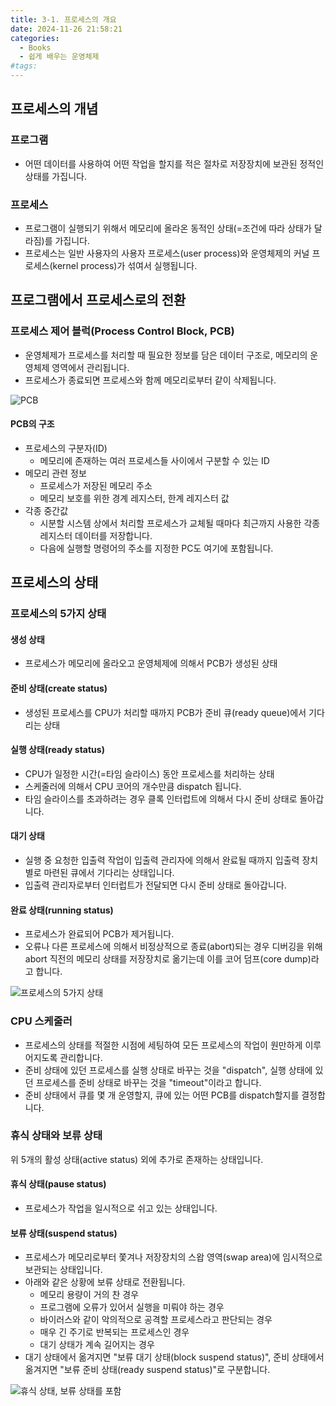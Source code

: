 ```yaml
---
title: 3-1. 프로세스의 개요
date: 2024-11-26 21:58:21
categories:
  - Books
  - 쉽게 배우는 운영체제
#tags:
---
```

## 프로세스의 개념

### 프로그램

- 어떤 데이터를 사용하여 어떤 작업을 할지를 적은 절차로 저장장치에 보관된 정적인 상태를 가집니다.

### 프로세스

- 프로그램이 실행되기 위해서 메모리에 올라온 동적인 상태(=조건에 따라 상태가 달라짐)를 가집니다.
- 프로세스는 일반 사용자의 사용자 프로세스(user process)와 운영체제의 커널 프로세스(kernel process)가 섞여서 실행됩니다.

## 프로그램에서 프로세스로의 전환

### 프로세스 제어 블럭(Process Control Block, PCB)

- 운영체제가 프로세스를 처리할 때 필요한 정보를 담은 데이터 구조로, 메모리의 운영체제 영역에서 관리됩니다.
- 프로세스가 종료되면 프로세스와 함께 메모리로부터 같이 삭제됩니다.

![PCB](/images/pcb.png)

#### PCB의 구조

- 프로세스의 구분자(ID)
  - 메모리에 존재하는 여러 프로세스들 사이에서 구분할 수 있는 ID
- 메모리 관련 정보
  - 프로세스가 저장된 메모리 주소
  - 메모리 보호를 위한 경계 레지스터, 한계 레지스터 값
- 각종 중간값
  - 시분할 시스템 상에서 처리할 프로세스가 교체될 때마다 최근까지 사용한 각종 레지스터 데이터를 저장합니다.
  - 다음에 실행할 명령어의 주소를 지정한 PC도 여기에 포함됩니다.

## 프로세스의 상태

### 프로세스의 5가지 상태

#### 생성 상태

- 프로세스가 메모리에 올라오고 운영체제에 의해서 PCB가 생성된 상태

#### 준비 상태(create status)

- 생성된 프로세스를 CPU가 처리할 때까지 PCB가 준비 큐(ready queue)에서 기다리는 상태

#### 실행 상태(ready status)

- CPU가 일정한 시간(=타임 슬라이스) 동안 프로세스를 처리하는 상태
- 스케줄러에 의해서 CPU 코어의 개수만큼 dispatch 됩니다.
- 타임 슬라이스를 초과하려는 경우 클록 인터럽트에 의해서 다시 준비 상태로 돌아갑니다.

#### 대기 상태

- 실행 중 요청한 입출력 작업이 입출력 관리자에 의해서 완료될 때까지 입출력 장치별로 마련된 큐에서 기다리는 상태입니다.
- 입출력 관리자로부터 인터럽트가 전달되면 다시 준비 상태로 돌아갑니다.

#### 완료 상태(running status)

- 프로세스가 완료되어 PCB가 제거됩니다.
- 오류나 다른 프로세스에 의해서 비정상적으로 종료(abort)되는 경우 디버깅을 위해 abort 직전의 메모리 상태를 저장장치로 옮기는데 이를 코어 덤프(core dump)라고 합니다.

![프로세스의 5가지 상태](/images/process_state.png)

### CPU 스케줄러

- 프로세스의 상태를 적절한 시점에 세팅하여 모든 프로세스의 작업이 원만하게 이루어지도록 관리합니다.
- 준비 상태에 있던 프로세스를 실행 상태로 바꾸는 것을 "dispatch", 실행 상태에 있던 프로세스를 준비 상태로 바꾸는 것을 "timeout"이라고 합니다.
- 준비 상태에서 큐를 몇 개 운영할지, 큐에 있는 어떤 PCB를 dispatch할지를 결정합니다.

### 휴식 상태와 보류 상태

위 5개의 활성 상태(active status) 외에 추가로 존재하는 상태입니다.

#### 휴식 상태(pause status)

- 프로세스가 작업을 일시적으로 쉬고 있는 상태입니다.

#### 보류 상태(suspend status)

- 프로세스가 메모리로부터 쫓겨나 저장장치의 스왑 영역(swap area)에 임시적으로 보관되는 상태입니다.
- 아래와 같은 상황에 보류 상태로 전환됩니다.
  - 메모리 용량이 거의 찬 경우
  - 프로그램에 오류가 있어서 실행을 미뤄야 하는 경우
  - 바이러스와 같이 악의적으로 공격할 프로세스라고 판단되는 경우
  - 매우 긴 주기로 반복되는 프로세스인 경우
  - 대기 상태가 계속 길어지는 경우
- 대기 상태에서 옮겨지면 "보류 대기 상태(block suspend status)", 준비 상태에서 옮겨지면 "보류 준비 상태(ready suspend status)"로 구분합니다.

![휴식 상태, 보류 상태를 포함](/images/process_state_with_pause.png)
